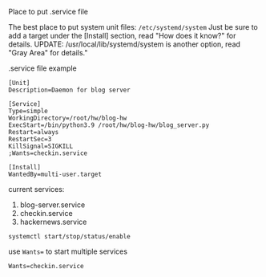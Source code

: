 Place to put .service file

The best place to put system unit files: `/etc/systemd/system` Just be sure to add a target under the [Install] section, read "How does it know?" for details. UPDATE: /usr/local/lib/systemd/system is another option, read "Gray Area" for details."

.service file example
```
[Unit]
Description=Daemon for blog server

[Service]
Type=simple
WorkingDirectory=/root/hw/blog-hw
ExecStart=/bin/python3.9 /root/hw/blog-hw/blog_server.py
Restart=always
RestartSec=3
KillSignal=SIGKILL
;Wants=checkin.service

[Install]
WantedBy=multi-user.target
```

current services:

1. blog-server.service
2. checkin.service
3. hackernews.service


```
systemctl start/stop/status/enable
```

use `Wants=` to start multiple services
```
Wants=checkin.service
```
